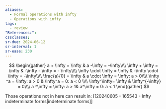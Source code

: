 ```yaml
---
aliases:
  - Formal operations with infty
  - Operations with infty
tags:
  - review
"References:": 
cssclasses:
sr-due: 2024-06-12
sr-interval: 1
sr-ease: 230
---
```

$$
\begin{gather}
a + \infty = \infty & a -\infty = -\infty\\\\
\infty + \infty = \infty & -\infty - \infty = - \infty\\\\
\infty \cdot \infty = \infty & -\infty 
\cdot \infty = -\infty\\\\
\frac{a}{0} = \infty & a \cdot \infty = \infty: a > 0\\\\
\infty ^a = \infty: a > 0 & \infty^a = 0: a < 0 \\\\
\infty^\infty= \infty & \infty^{-\infty} = 0\\\\
a ^\infty = \infty: a > 1& a^\infty = 0: a < 1
\end{gather}
$$




Those operations not in here can result in: [[20240605 - 165543 - Infty indeterminate forms|indeterminate forms]]


